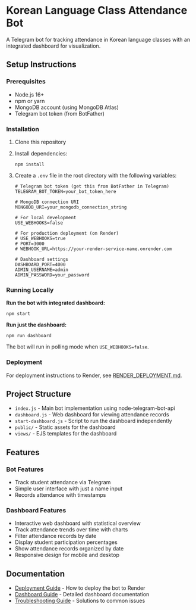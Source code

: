 # Korean Language Class Attendance Bot

A Telegram bot for tracking attendance in Korean language classes with an integrated dashboard for visualization.

## Setup Instructions

### Prerequisites
- Node.js 16+ 
- npm or yarn
- MongoDB account (using MongoDB Atlas)
- Telegram bot token (from BotFather)

### Installation

1. Clone this repository
2. Install dependencies:
   ```
   npm install
   ```

3. Create a `.env` file in the root directory with the following variables:
   ```
   # Telegram bot token (get this from BotFather in Telegram)
   TELEGRAM_BOT_TOKEN=your_bot_token_here

   # MongoDB connection URI
   MONGODB_URI=your_mongodb_connection_string

   # For local development
   USE_WEBHOOKS=false

   # For production deployment (on Render)
   # USE_WEBHOOKS=true
   # PORT=3000
   # WEBHOOK_URL=https://your-render-service-name.onrender.com
   
   # Dashboard settings
   DASHBOARD_PORT=4000
   ADMIN_USERNAME=admin
   ADMIN_PASSWORD=your_password
   ```

### Running Locally

**Run the bot with integrated dashboard:**
```
npm start
```

**Run just the dashboard:**
```
npm run dashboard
```

The bot will run in polling mode when `USE_WEBHOOKS=false`.

### Deployment

For deployment instructions to Render, see [RENDER_DEPLOYMENT.md](./RENDER_DEPLOYMENT.md).

## Project Structure

- `index.js` - Main bot implementation using node-telegram-bot-api
- `dashboard.js` - Web dashboard for viewing attendance records
- `start-dashboard.js` - Script to run the dashboard independently 
- `public/` - Static assets for the dashboard
- `views/` - EJS templates for the dashboard

## Features

### Bot Features
- Track student attendance via Telegram
- Simple user interface with just a name input
- Records attendance with timestamps

### Dashboard Features
- Interactive web dashboard with statistical overview
- Track attendance trends over time with charts
- Filter attendance records by date
- Display student participation percentages
- Show attendance records organized by date
- Responsive design for mobile and desktop

## Documentation

- [Deployment Guide](./RENDER_DEPLOYMENT.md) - How to deploy the bot to Render
- [Dashboard Guide](./DASHBOARD.md) - Detailed dashboard documentation
- [Troubleshooting Guide](./TROUBLESHOOTING.md) - Solutions to common issues
